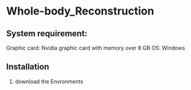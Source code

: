 # Whole-body_Reconstruction
## System requirement:

Graphic card: Nvidia graphic card with memory over 8 GB
OS: Windows
## Installation
1. download the Envronments